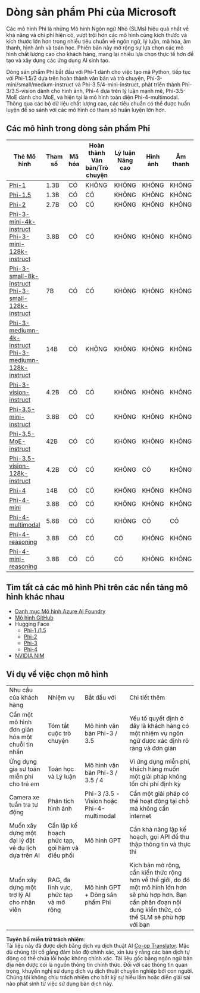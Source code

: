 <!--
CO_OP_TRANSLATOR_METADATA:
{
  "original_hash": "8ef41b679d85adc42be3e0cbee97f7f1",
  "translation_date": "2025-07-18T21:31:29+00:00",
  "source_file": "md/01.Introduction/01/01.PhiFamily.md",
  "language_code": "vi"
}
-->
# Dòng sản phẩm Phi của Microsoft

Các mô hình Phi là những Mô hình Ngôn ngữ Nhỏ (SLMs) hiệu quả nhất về khả năng và chi phí hiện có, vượt trội hơn các mô hình cùng kích thước và kích thước lớn hơn trong nhiều tiêu chuẩn về ngôn ngữ, lý luận, mã hóa, âm thanh, hình ảnh và toán học. Phiên bản này mở rộng sự lựa chọn các mô hình chất lượng cao cho khách hàng, mang lại nhiều lựa chọn thực tế hơn để tạo và xây dựng các ứng dụng AI sinh tạo.

Dòng sản phẩm Phi bắt đầu với Phi-1 dành cho việc tạo mã Python, tiếp tục với Phi-1.5/2 dựa trên hoàn thành văn bản và trò chuyện, Phi-3-mini/small/medium-instruct và Phi-3.5/4-mini-instruct, phát triển thành Phi-3/3.5-vision dành cho hình ảnh, Phi-4 dựa trên lý luận mạnh mẽ, Phi-3.5-MoE dành cho MoE, và hiện tại là mô hình toàn diện Phi-4-multimodal. Thông qua các bộ dữ liệu chất lượng cao, các tiêu chuẩn có thể được huấn luyện để so sánh với các mô hình có tham số huấn luyện lớn hơn.

## Các mô hình trong dòng sản phẩm Phi

<div style="font-size:8px">

| Thẻ Mô hình |Tham số|Mã hóa|Hoàn thành Văn bản/Trò chuyện|Lý luận Nâng cao| Hình ảnh | Âm thanh | MoE
| - | -  | - | - |- |- |- |- |
|[Phi-1](https://huggingface.co/microsoft/phi-1)|1.3B| CÓ| KHÔNG | KHÔNG |KHÔNG |KHÔNG |KHÔNG |
|[Phi-1.5](https://huggingface.co/microsoft/phi-1_5)|1.3B| CÓ|CÓ| KHÔNG |KHÔNG |KHÔNG |KHÔNG |
|[Phi-2](https://huggingface.co/microsoft/phi-1_5)|2.7B| CÓ|CÓ| KHÔNG |KHÔNG |KHÔNG |KHÔNG |
|[Phi-3-mini-4k-instruct](https://huggingface.co/microsoft/Phi-3-mini-4k-instruct)<br/>[Phi-3-mini-128k-instruct](https://huggingface.co/microsoft/Phi-3-mini-128k-instruct)|3.8B| CÓ|CÓ| KHÔNG |KHÔNG |KHÔNG |KHÔNG |
|[Phi-3-small-8k-instruct](https://huggingface.co/microsoft/Phi-3-small-8k-instruct)<br/>[Phi-3-small-128k-instruct](https://huggingface.co/microsoft/Phi-3-small-128k-instruct)<br/>|7B| CÓ|CÓ| KHÔNG |KHÔNG |KHÔNG |KHÔNG |
|[Phi-3-mediumn-4k-instruct](https://huggingface.co/microsoft/Phi-3-medium-4k-instruct)<br>[Phi-3-mediumn-128k-instruct](https://huggingface.co/microsoft/Phi-3-medium-128k-instruct)|14B|CÓ|KHÔNG| KHÔNG |KHÔNG |KHÔNG |KHÔNG |
|[Phi-3-vision-instruct](https://huggingface.co/microsoft/Phi-3-vision-128k-instruct)|4.2B|CÓ|CÓ|KHÔNG |KHÔNG |KHÔNG |KHÔNG |
|[Phi-3.5-mini-instruct](https://huggingface.co/microsoft/Phi-3.5-mini-instruct)|3.8B|CÓ|CÓ| KHÔNG |KHÔNG |KHÔNG |KHÔNG |
|[Phi-3.5-MoE-instruct](https://huggingface.co/microsoft/Phi-3.5-MoE-instruct)|42B|CÓ|CÓ| KHÔNG |KHÔNG |KHÔNG |CÓ |
|[Phi-3.5-vision-128k-instruct](https://huggingface.co/microsoft/Phi-3.5-vision-instruct)|4.2B|CÓ|CÓ| KHÔNG |CÓ |KHÔNG |KHÔNG |
|[Phi-4](https://huggingface.co/microsoft/phi-4)|14B|CÓ|CÓ| KHÔNG |KHÔNG |KHÔNG |KHÔNG |
|[Phi-4-mini](https://huggingface.co/microsoft/Phi-4-mini-instruct)|3.8B|CÓ|CÓ| KHÔNG |KHÔNG |KHÔNG |KHÔNG |
|[Phi-4-multimodal](https://huggingface.co/microsoft/Phi-4-multimodal-instruct)|5.6B|CÓ|CÓ| KHÔNG |CÓ |CÓ |KHÔNG |
|[Phi-4-reasoning](https://huggingface.co/microsoft/Phi-4-reasoning)|3.8B|CÓ|CÓ| CÓ |KHÔNG |KHÔNG |KHÔNG |
|[Phi-4-mini-reasoning](https://huggingface.co/microsoft/Phi-4-mini-reasoning)|3.8B|CÓ|CÓ| CÓ |KHÔNG |KHÔNG |KHÔNG |

</div>

## **Tìm tất cả các mô hình Phi trên các nền tảng mô hình khác nhau**

- [Danh mục Mô hình Azure AI Foundry](https://ai.azure.com/explore/models?selectedCollection=phi)
- [Mô hình GitHub](https://github.com/marketplace?query=Phi&type=models)
- Hugging Face
  - [Phi-1 /1.5](https://huggingface.co/collections/microsoft/phi-1-6626e29134744e94e222d572)
  - [Phi-2](https://huggingface.co/microsoft/phi-2)
  - [Phi-3](https://huggingface.co/collections/microsoft/phi-3-6626e15e9585a200d2d761e3)
  - [Phi-4](https://huggingface.co/collections/microsoft/phi-4-677e9380e514feb5577a40e4) 
- [NVIDIA NIM](https://build.nvidia.com/search?q=Phi)

## Ví dụ về việc chọn mô hình

| | | | |
|-|-|-|-|
|Nhu cầu của khách hàng|Nhiệm vụ|Bắt đầu với|Chi tiết thêm|
|Cần một mô hình đơn giản hóa một chuỗi tin nhắn|Tóm tắt cuộc trò chuyện|Mô hình văn bản Phi-3 / 3.5|Yếu tố quyết định ở đây là khách hàng có một nhiệm vụ ngôn ngữ được xác định rõ ràng và đơn giản|
|Ứng dụng gia sư toán miễn phí cho trẻ em|Toán học và Lý luận|Mô hình văn bản Phi-3 / 3.5 / 4|Vì ứng dụng miễn phí, khách hàng muốn một giải pháp không tốn chi phí định kỳ|
|Camera xe tuần tra tự động|Phân tích hình ảnh|Phi-3 /3.5 -Vision hoặc Phi-4-multimodal|Cần một giải pháp có thể hoạt động tại chỗ mà không cần internet|
|Muốn xây dựng một đại lý đặt vé du lịch dựa trên AI|Cần lập kế hoạch phức tạp, gọi hàm và điều phối|Mô hình GPT|Cần khả năng lập kế hoạch, gọi API để thu thập thông tin và thực thi|
|Muốn xây dựng một trợ lý AI cho nhân viên|RAG, đa lĩnh vực, phức tạp và mở rộng|Mô hình GPT + Dòng sản phẩm Phi|Kịch bản mở rộng, cần kiến thức rộng hơn về thế giới, do đó một mô hình lớn hơn sẽ phù hợp hơn. Bạn cần phân đoạn nội dung kiến thức, có thể SLM sẽ phù hợp với bạn|

**Tuyên bố miễn trừ trách nhiệm**:  
Tài liệu này đã được dịch bằng dịch vụ dịch thuật AI [Co-op Translator](https://github.com/Azure/co-op-translator). Mặc dù chúng tôi cố gắng đảm bảo độ chính xác, xin lưu ý rằng các bản dịch tự động có thể chứa lỗi hoặc không chính xác. Tài liệu gốc bằng ngôn ngữ bản địa nên được coi là nguồn thông tin chính thức. Đối với các thông tin quan trọng, khuyến nghị sử dụng dịch vụ dịch thuật chuyên nghiệp bởi con người. Chúng tôi không chịu trách nhiệm cho bất kỳ sự hiểu lầm hoặc diễn giải sai nào phát sinh từ việc sử dụng bản dịch này.